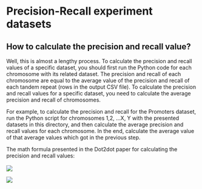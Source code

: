 # Precision-Recall experiment datasets
## How to calculate the precision and recall value?

Well, this is almost a lengthy process. To calculate the precision and recall values of a specific dataset, you should first run the Python code for each chromosome with its related dataset. The precision and recall of each chromosome are equal to the average value of the precision and recall of each tandem repeat (rows in the output CSV file). To calculate the precision and recall values for a specific dataset, you need to calculate the average precision and recall of chromosomes.

For example, to calculate the precision and recall for the Promoters dataset, run the Python script for chromosomes 1,2, ...X, Y with the presented datasets in this directory, and then calculate the average precision and recall values for each chromosome. In the end, calculate the average value of that average values which got in the previous step.

The math formula presented in the Dot2dot paper for calculating the precision and recall values:
<br><br>
<img src="https://render.githubusercontent.com/render/math?math=\sigma_P(T, R)=\frac{1}{n} \left({\sum_{i=1}^{n} }{\frac{\sum_{x \in R(t_i)} jac(x, t_i)}{|R(t_i)|}} \right)">

<img src="https://render.githubusercontent.com/render/math?math=\sigma_R(T, R)=\frac{1}{n} \left({\sum_{i=1}^{n}\mathop{}_{\mkern-5mu x\in R(t_i)} \max jac(x, t_i) } \right)">
